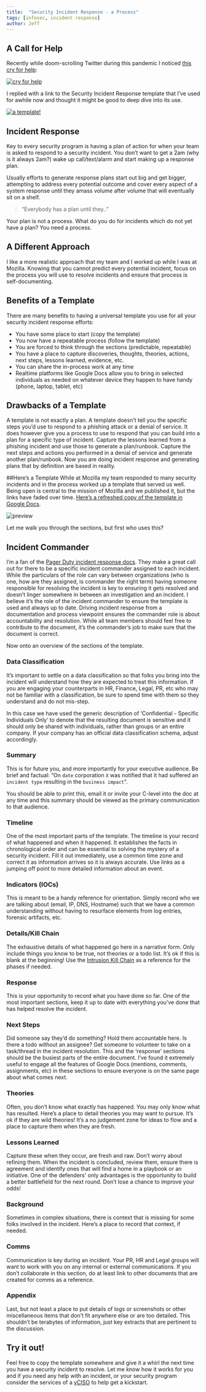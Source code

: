 ```yaml
---
title:  "Security Incident Response - a Process"
tags: [infosec, incident response]
author: Jeff
---
```

## A Call for Help

Recently while doom-scrolling Twitter during this pandemic I noticed [this cry for help](https://twitter.com/AccidentalCISO/status/1247632236486287362):

[![cry for help](/assets/incident-response-process/cry_for_help.png)](https://twitter.com/AccidentalCISO/status/1247632236486287362)

I replied with a link to the Security Incident Response template that I’ve used for awhile now and thought it might be good to deep dive into its use.

[![a template!](/assets/incident-response-process/here_is_a_template.png)](https://twitter.com/0x7eff/status/1247634699524005888)

## Incident Response
Key to every security program is having a plan of action for when your team is asked to respond to a security incident. You don’t want to get a 2am (why is it always 2am?) wake up call/text/alarm and start making up a response plan.

Usually efforts to generate response plans start out big and get bigger, attempting to address every potential outcome and cover every aspect of a system response until they amass volume after volume that will eventually sit on a shelf.

> “Everybody has a plan until they..”

Your plan is not a process. What do you do for incidents which do not yet have a plan? You need a process.

## A Different Approach
I like a more realistic approach that my team and I worked up while I was at Mozilla. Knowing that you cannot predict every potential incident, focus on the process you will use to resolve incidents and ensure that process is self-documenting.

## Benefits of a Template
There are many benefits to having a universal template you use for all your security incident response efforts:

- You have some place to start (copy the template)
- You now have a repeatable process (follow the template)
- You are forced to think through the sections (predictable, repeatable)
- You have a place to capture discoveries, thoughts, theories, actions, next steps, lessons learned, evidence, etc.
- You can share the in-process work at any time
- Realtime platforms like Google Docs allow you to bring in selected individuals as needed on whatever device they happen to have handy (phone, laptop, tablet, etc)

## Drawbacks of a Template
A template is not exactly a plan. A template doesn’t tell you the specific steps you’d use to respond to a phishing attack or a denial of service. It does however give you a process to use to respond that you can build into a plan for a specific type of incident. Capture the lessons learned from a phishing incident and use those to generate a plan/runbook. Capture the next steps and actions you performed in a denial of service and generate another plan/runbook. Now you are doing incident response and generating plans that by definition are based in reality.

##Here’s a Template
While at Mozilla my team responded to many security incidents and in the process worked up a template that served us well. Being open is central to the mission of Mozilla and we published it, but the links have faded over time. [Here’s a refreshed copy of the template in Google Docs](https://drive.google.com/open?id=1o7T6n22eDhJZd2bYYMNPvnuuiO-hetcM1IoZxLBhL_I).

![preview](/assets/incident-response-process/template_preview.png)

Let me walk you through the sections, but first who uses this?

## Incident Commander
I’m a fan of the [Pager Duty incident response docs](https://response.pagerduty.com/). They make a great call out for there to be a specific incident commander assigned to each incident. While the particulars of the role can vary between organizations (who is one, how are they assigned, is commander the right term) having someone responsible for resolving the incident is key to ensuring it gets resolved and doesn’t linger somewhere in between an investigation and an incident. I believe it’s the role of the incident commander to ensure the template is used and always up to date. Driving incident response from a documentation and process viewpoint ensures the commander role is about accountability and resolution. While all team members should feel free to contribute to the document, it’s the commander’s job to make sure that the document is correct.

Now onto an overview of the sections of the template.

### Data Classification
It’s important to settle on a data classification so that folks you bring into the incident will understand how they are expected to treat this information. If you are engaging your counterparts in HR, Finance, Legal, PR, etc who may not be familiar with a classification, be sure to spend time with them so they understand and do not mis-step.

In this case we have used the generic description of ‘Confidential - Specific Individuals Only’ to denote that the resulting document is sensitive and it should only be shared with individuals, rather than groups or an entire company. If your company has an official data classification schema, adjust accordingly.

### Summary
This is for future you, and more importantly for your executive audience. Be brief and factual: “On `date` corporation `X` was notified that it had suffered an `incident type` resulting in the `business impact`”.

You should be able to print this, email it or invite your C-level into the doc at any time and this summary should be viewed as the primary communication to that audience.

### Timeline
One of the most important parts of the template. The timeline is your record of what happened and when it happened. It establishes the facts in chronological order and can be essential to solving the mystery of a security incident. Fill it out immediately, use a common time zone and correct it as information arrives so it is always accurate. Use links as a jumping off point to more detailed information about an event.

### Indicators (IOCs)
This is meant to be a handy reference for orientation. Simply record who we are talking about (email, IP, DNS, Hostname) such that we have a common understanding without having to resurface elements from log entries, forensic artifacts, etc.

### Details/Kill Chain
The exhaustive details of what happened go here in a narrative form. Only include things you know to be true, not theories or a todo list. It’s ok if this is blank at the beginning! Use the [Intrusion Kill Chain](https://en.wikipedia.org/wiki/Kill_chain#The_cyber_kill_chain) as a reference for the phases if needed.

### Response
This is your opportunity to record what you have done so far. One of the most important sections, keep it up to date with everything you’ve done that has helped resolve the incident.

### Next Steps
Did someone say they’d do something? Hold them accountable here. Is there a todo without an assignee? Get someone to volunteer to take on a task/thread in the incident resolution. This and the ‘response’ sections should be the busiest parts of the entire document. I’ve found it extremely useful to engage all the features of Google Docs (mentions, comments, assignments, etc) in these sections to ensure everyone is on the same page about what comes next.

### Theories
Often, you don’t know what exactly has happened. You may only know what has resulted. Here’s a place to detail theories you may want to pursue. It’s ok if they are wild theories! It’s a no judgement zone for ideas to flow and a place to capture them when they are fresh.

### Lessons Learned
Capture these when they occur, are fresh and raw. Don’t worry about refining them. When the incident is concluded, review them, ensure there is agreement and identify ones that will find a home in a playbook or an initiative. One of the defenders' only advantages is the opportunity to build a better battlefield for the next round. Don’t lose a chance to improve your odds!

### Background
Sometimes in complex situations, there is context that is missing for some folks involved in the incident. Here’s a place to record that context, if needed.

### Comms
Communication is key during an incident. Your PR, HR and Legal groups will want to work with you on any internal or external communications. If you don’t collaborate in this section, do at least link to other documents that are created for comms as a reference.

### Appendix
Last, but not least a place to put details of logs or screenshots or other miscellaneous items that don’t fit anywhere else or are too detailed. This shouldn’t be terabytes of information, just key extracts that are pertinent to the discussion.

## Try it out!
Feel free to copy the template somewhere and give it a whirl the next time you have a security incident to resolve. Let me know how it works for you and if you need any help with an incident, or your security program consider the services of a [vCISO](https://jeffbryner.com/vciso) to help get a kickstart.
